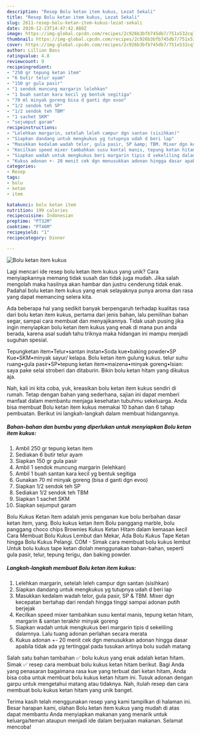 ```yaml
---
description: "Resep Bolu ketan item kukus, Lezat Sekali"
title: "Resep Bolu ketan item kukus, Lezat Sekali"
slug: 2611-resep-bolu-ketan-item-kukus-lezat-sekali
date: 2020-12-23T14:47:42.880Z
image: https://img-global.cpcdn.com/recipes/2c926b3bfb745db7/751x532cq70/bolu-ketan-item-kukus-foto-resep-utama.jpg
thumbnail: https://img-global.cpcdn.com/recipes/2c926b3bfb745db7/751x532cq70/bolu-ketan-item-kukus-foto-resep-utama.jpg
cover: https://img-global.cpcdn.com/recipes/2c926b3bfb745db7/751x532cq70/bolu-ketan-item-kukus-foto-resep-utama.jpg
author: Lillian Bass
ratingvalue: 4.8
reviewcount: 9
recipeingredient:
- "250 gr tepung ketan item"
- "6 butir telur ayam"
- "150 gr gula pasir"
- "1 sendok muncung margarin lelehkan"
- "1 buah santan kara kecil yg bentuk segitiga"
- "70 ml minyak goreng bisa d ganti dgn evoo"
- "1/2 sendok teh SP"
- "1/2 sendok teh TBM"
- "1 sachet SKM"
- "sejumput garam"
recipeinstructions:
- "Lelehkan margarin, setelah leleh campur dgn santan (sisihkan)"
- "Siapkan dandang untuk mengkukus yg tutupnya udah d beri lap"
- "Masukkan kedalam wadah telor, gula pasir, SP &amp; TBM. Mixer dgn kecepatan bertahap dari rendah hingga tinggi sampai adonan putih berjejak"
- "Kecilkan speed mixer tambahkan susu kental manis, tepung ketan hitam, margarin &amp; santan terakhir minyak goreng"
- "Siapkan wadah untuk mengkukus beri margarin tipis d sekeliling dalamnya. Lalu tuang adonan perlahan secara merata"
- "Kukus adonan +- 20 menit cek dgn menusukkan adonan hingga dasar apabila tidak ada yg tertinggal pada tusukan artinya bolu sudah matang"
categories:
- Resep
tags:
- bolu
- ketan
- item

katakunci: bolu ketan item 
nutrition: 199 calories
recipecuisine: Indonesian
preptime: "PT32M"
cooktime: "PT46M"
recipeyield: "1"
recipecategory: Dinner

---
```



![Bolu ketan item kukus](https://img-global.cpcdn.com/recipes/2c926b3bfb745db7/751x532cq70/bolu-ketan-item-kukus-foto-resep-utama.jpg)

Lagi mencari ide resep bolu ketan item kukus yang unik? Cara menyiapkannya memang tidak susah dan tidak juga mudah. Jika salah mengolah maka hasilnya akan hambar dan justru cenderung tidak enak. Padahal bolu ketan item kukus yang enak selayaknya punya aroma dan rasa yang dapat memancing selera kita.

Ada beberapa hal yang sedikit banyak berpengaruh terhadap kualitas rasa dari bolu ketan item kukus, pertama dari jenis bahan, lalu pemilihan bahan segar, sampai cara membuat dan menyajikannya. Tidak usah pusing jika ingin menyiapkan bolu ketan item kukus yang enak di mana pun anda berada, karena asal sudah tahu triknya maka hidangan ini mampu menjadi suguhan spesial.

Tepungketan item•Telur•santan instan•Soda kue•baking powder•SP Kue•SKM•minyak sayur/ kelapa. Bolu ketan item gulung kukus. telur suhu ruang•gula pasir•SP•tepung ketan item•maizena•minyak goreng•Isian: saya pake selai stroberi dan ditaburin. Bikin bolu ketan hitam yang dikukus aja.


Nah, kali ini kita coba, yuk, kreasikan bolu ketan item kukus sendiri di rumah. Tetap dengan bahan yang sederhana, sajian ini dapat memberi manfaat dalam membantu menjaga kesehatan tubuhmu sekeluarga. Anda bisa membuat Bolu ketan item kukus memakai 10 bahan dan 6 tahap pembuatan. Berikut ini langkah-langkah dalam membuat hidangannya.

<!--inarticleads1-->

##### Bahan-bahan dan bumbu yang diperlukan untuk menyiapkan Bolu ketan item kukus:

1. Ambil 250 gr tepung ketan item
1. Sediakan 6 butir telur ayam
1. Siapkan 150 gr gula pasir
1. Ambil 1 sendok muncung margarin (lelehkan)
1. Ambil 1 buah santan kara kecil yg bentuk segitiga
1. Gunakan 70 ml minyak goreng (bisa d ganti dgn evoo)
1. Siapkan 1/2 sendok teh SP
1. Sediakan 1/2 sendok teh TBM
1. Siapkan 1 sachet SKM
1. Siapkan sejumput garam


Bolu Kukus Ketan Item adalah jenis penganan kue bolu berbahan dasar ketan item, yang. Bolu kukus ketan item Bolu panggang marble, bolu panggang choco chips Brownies Kukus Ketan Hitam dalam kemasan kecil Cara Membuat Bolu Kukus Lembut dan Mekar, Ada Bolu Kukus Tape Ketan hingga Bolu Kukus Pelangi. COM - Simak cara membuat bolu kukus lembut Untuk bolu kukus tape ketan diolah menggunakan bahan-bahan, seperti gula pasir, telur, tepung terigu, dan baking powder. 

<!--inarticleads2-->

##### Langkah-langkah membuat Bolu ketan item kukus:

1. Lelehkan margarin, setelah leleh campur dgn santan (sisihkan)
1. Siapkan dandang untuk mengkukus yg tutupnya udah d beri lap
1. Masukkan kedalam wadah telor, gula pasir, SP &amp; TBM. Mixer dgn kecepatan bertahap dari rendah hingga tinggi sampai adonan putih berjejak
1. Kecilkan speed mixer tambahkan susu kental manis, tepung ketan hitam, margarin &amp; santan terakhir minyak goreng
1. Siapkan wadah untuk mengkukus beri margarin tipis d sekeliling dalamnya. Lalu tuang adonan perlahan secara merata
1. Kukus adonan +- 20 menit cek dgn menusukkan adonan hingga dasar apabila tidak ada yg tertinggal pada tusukan artinya bolu sudah matang


Salah satu bahan tambahan ✅ bolu kukus yang enak adalah ketan hitam. Simak ✅ resep cara membuat bolu kukus ketan hitam berikut. Bagi Anda yang penasaran bagaimana rasa kue yang terbuat dari ketan hitam, Anda bisa coba untuk membuat bolu kukus ketan hitam ini. Tusuk adonan dengan garpu untuk mengetahui matang atau tidaknya. Nah, itulah resep dan cara membuat bolu kukus ketan hitam yang unik banget. 

Terima kasih telah menggunakan resep yang kami tampilkan di halaman ini. Besar harapan kami, olahan Bolu ketan item kukus yang mudah di atas dapat membantu Anda menyiapkan makanan yang menarik untuk keluarga/teman ataupun menjadi ide dalam berjualan makanan. Selamat mencoba!
